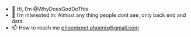 - 👋 Hi, I’m @WhyDoesGodDoThis
- 👀 I’m interested in: Almost any thing people dont see, only back end and data
- 📫 How to reach me phoenixnet.phoenix@gmail.com

<!---
WhyDoesGodDoThis/WhyDoesGodDoThis is a ✨ special ✨ repository because its `README.md` (this file) appears on your GitHub profile.
You can click the Preview link to take a look at your changes.
--->
